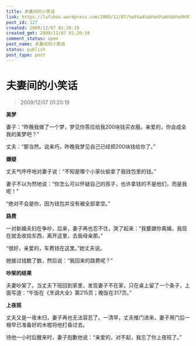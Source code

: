 ```yaml
---
title: 夫妻间的小笑话
link: https://lufuhao.wordpress.com/2009/12/07/%e5%a4%ab%e5%a6%bb%e9%97%b4%e7%9a%84%e5%b0%8f%e7%ac%91%e8%af%9d/
post_id: 127
created: 2009/12/07 01:20:19
created_gmt: 2009/12/07 01:20:19
comment_status: open
post_name: 夫妻间的小笑话
status: publish
post_type: post
---
```


# 夫妻间的小笑话

> 2009/12/07 01:20:19

 

**美梦**

妻子：“昨晚我做了一个梦，梦见你答应给我200块钱买衣服。亲爱的，你会成全我的美梦吧？”

丈夫：“那当然。说来巧，昨晚我梦见自己已经把200块钱给你了。”

**嫌疑**

丈夫气呼呼地对妻子说：“不知是哪个小家伙偷拿了我钱包里的钱。”

妻子不以为然地说：“你怎么可以怀疑自己的孩子，也许拿钱的不是他们，而是我呢！”

“绝对不会是你，因为钱包并没有被全部拿空。”

**路费**

一对新婚夫妇在争吵，后来，妻子再也忍不住，哭了起来：“我要跟你离婚，我现在就去收拾东西，离开这里，去我母亲那。”

“很好，亲爱的，车费钱在这里。”她丈夫说。

她接过钱数了数，然后说：“我回来的路费呢？”

**吵架的结果**

夫妻吵架了。当丈夫下班回到家里，发现妻子不在家，只在桌上留了一个条子，上面写道：“午饭在《烹调大全》第215页；晚饭在317页。”

**上夜班**

丈夫又是一夜未归，妻子再也无法容忍了。一清早，丈夫推门进来，妻子用门后一根早已准备好的木棍将他打昏过去。

待他一小时后醒来时，妻子抱歉他说：“亲爱的，对不起，我忘了你上夜班了。”
